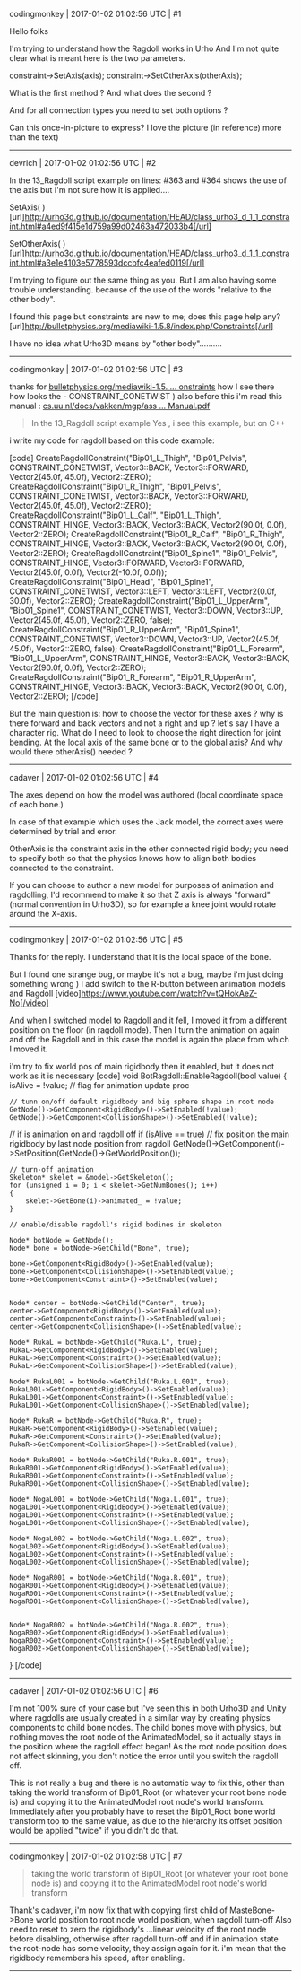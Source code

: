 codingmonkey | 2017-01-02 01:02:56 UTC | #1

Hello folks

I'm trying to understand how the Ragdoll works in Urho
And I'm not quite clear what is meant here is the two parameters.

constraint->SetAxis(axis);
constraint->SetOtherAxis(otherAxis);

What is the first method ?
And what does the second ?

And for all connection types you need to set both options ?

Can this once-in-picture to express?
I love the picture (in reference) more than the text)

-------------------------

devrich | 2017-01-02 01:02:56 UTC | #2

In the 13_Ragdoll script example on lines: #363 and #364 shows the use of the axis but I'm not sure how it is applied....

SetAxis( ) [url]http://urho3d.github.io/documentation/HEAD/class_urho3_d_1_1_constraint.html#a4ed9f415e1d759a99d02463a472033b4[/url]

SetOtherAxis( ) [url]http://urho3d.github.io/documentation/HEAD/class_urho3_d_1_1_constraint.html#a3e1e4103e5778593dccbfc4eafed0119[/url]

I'm trying to figure out the same thing as you.  But I am also having some trouble understanding. because of the use of the words "relative to the other body".

I found this page but constraints are new to me; does this page help any? [url]http://bulletphysics.org/mediawiki-1.5.8/index.php/Constraints[/url]

I have no idea what Urho3D means by "other body"..........

-------------------------

codingmonkey | 2017-01-02 01:02:56 UTC | #3

thanks for [bulletphysics.org/mediawiki-1.5. ... onstraints](http://bulletphysics.org/mediawiki-1.5.8/index.php/Constraints)
how I see there how looks the - CONSTRAINT_CONETWIST )
also before this i'm read this manual : [cs.uu.nl/docs/vakken/mgp/ass ... Manual.pdf](http://www.cs.uu.nl/docs/vakken/mgp/assignment/Bullet%20-%20User%20Manual.pdf) 

>In the 13_Ragdoll script example 
Yes , i see this example, but on C++

i write my code for ragdoll based on this code example:

[code]
        CreateRagdollConstraint("Bip01_L_Thigh", "Bip01_Pelvis", CONSTRAINT_CONETWIST, Vector3::BACK, Vector3::FORWARD,
            Vector2(45.0f, 45.0f), Vector2::ZERO);
        CreateRagdollConstraint("Bip01_R_Thigh", "Bip01_Pelvis", CONSTRAINT_CONETWIST, Vector3::BACK, Vector3::FORWARD,
            Vector2(45.0f, 45.0f), Vector2::ZERO);
        CreateRagdollConstraint("Bip01_L_Calf", "Bip01_L_Thigh", CONSTRAINT_HINGE, Vector3::BACK, Vector3::BACK,
            Vector2(90.0f, 0.0f), Vector2::ZERO);
        CreateRagdollConstraint("Bip01_R_Calf", "Bip01_R_Thigh", CONSTRAINT_HINGE, Vector3::BACK, Vector3::BACK,
            Vector2(90.0f, 0.0f), Vector2::ZERO);
        CreateRagdollConstraint("Bip01_Spine1", "Bip01_Pelvis", CONSTRAINT_HINGE, Vector3::FORWARD, Vector3::FORWARD,
            Vector2(45.0f, 0.0f), Vector2(-10.0f, 0.0f));
        CreateRagdollConstraint("Bip01_Head", "Bip01_Spine1", CONSTRAINT_CONETWIST, Vector3::LEFT, Vector3::LEFT,
            Vector2(0.0f, 30.0f), Vector2::ZERO);
        CreateRagdollConstraint("Bip01_L_UpperArm", "Bip01_Spine1", CONSTRAINT_CONETWIST, Vector3::DOWN, Vector3::UP,
            Vector2(45.0f, 45.0f), Vector2::ZERO, false);
        CreateRagdollConstraint("Bip01_R_UpperArm", "Bip01_Spine1", CONSTRAINT_CONETWIST, Vector3::DOWN, Vector3::UP,
            Vector2(45.0f, 45.0f), Vector2::ZERO, false);
        CreateRagdollConstraint("Bip01_L_Forearm", "Bip01_L_UpperArm", CONSTRAINT_HINGE, Vector3::BACK, Vector3::BACK,
            Vector2(90.0f, 0.0f), Vector2::ZERO);
        CreateRagdollConstraint("Bip01_R_Forearm", "Bip01_R_UpperArm", CONSTRAINT_HINGE, Vector3::BACK, Vector3::BACK,
            Vector2(90.0f, 0.0f), Vector2::ZERO);
[/code]

But the main question is: how to choose the vector for these axes ?
why is there forward and back vectors and not a right and up ?
let's say I have a character rig. 
What do I need to look to choose the right direction for joint bending. 
At the local axis of the same bone or to the global axis? 
And why would there otherAxis() needed ?

-------------------------

cadaver | 2017-01-02 01:02:56 UTC | #4

The axes depend on how the model was authored (local coordinate space of each bone.)

In case of that example which uses the Jack model, the correct axes were determined by trial and error.

OtherAxis is the constraint axis in the other connected rigid body; you need to specify both so that the physics knows how to align both bodies connected to the constraint.

If you can choose to author a new model for purposes of animation and ragdolling, I'd recommend to make it so that Z axis is always "forward" (normal convention in Urho3D), so for example a knee joint would rotate around the X-axis.

-------------------------

codingmonkey | 2017-01-02 01:02:56 UTC | #5

Thanks for the reply.
I understand that it is the local space of the bone.

But I found one strange bug, or maybe it's not a bug, maybe i'm just doing something wrong )
I add switch to the R-button between animation models and Ragdoll
[video]https://www.youtube.com/watch?v=tQHokAeZ-No[/video]

And when I switched model to Ragdoll and it fell, I moved it from a different position on the floor (in ragdoll mode). 
Then I turn the animation on again and off the Ragdoll and in this case the model is again the place from which I moved it.

i'm try to fix world pos of main rigidbody then it enabled, but it does not work as it is necessary
[code]
void BotRagdoll::EnableRagdoll(bool value)
{
	isAlive = !value; // flag for animation update proc

	// tunn on/off default rigidbody and big sphere shape in root node
	GetNode()->GetComponent<RigidBody>()->SetEnabled(!value);
	GetNode()->GetComponent<CollisionShape>()->SetEnabled(!value);

  // if is animation on and ragdoll off
  if (isAlive == true) // fix position the main rigidbody by last node position from ragdoll
    GetNode()->GetComponent<RigidBody>()->SetPosition(GetNode()->GetWorldPosition());
	
	// turn-off animation
	Skeleton* skelet = &model->GetSkeleton();
	for (unsigned i = 0; i < skelet->GetNumBones(); i++)
	{
		skelet->GetBone(i)->animated_ = !value;
	}

	// enable/disable ragdoll's rigid bodines in skeleton
	
	Node* botNode = GetNode();
	Node* bone = botNode->GetChild("Bone", true);
	
	bone->GetComponent<RigidBody>()->SetEnabled(value);
	bone->GetComponent<CollisionShape>()->SetEnabled(value);
	bone->GetComponent<Constraint>()->SetEnabled(value);


	Node* center = botNode->GetChild("Center", true);
	center->GetComponent<RigidBody>()->SetEnabled(value);
	center->GetComponent<Constraint>()->SetEnabled(value);
	center->GetComponent<CollisionShape>()->SetEnabled(value);
	
	Node* RukaL = botNode->GetChild("Ruka.L", true);
	RukaL->GetComponent<RigidBody>()->SetEnabled(value);
	RukaL->GetComponent<Constraint>()->SetEnabled(value);
	RukaL->GetComponent<CollisionShape>()->SetEnabled(value);
	
	Node* RukaL001 = botNode->GetChild("Ruka.L.001", true);
	RukaL001->GetComponent<RigidBody>()->SetEnabled(value);
	RukaL001->GetComponent<Constraint>()->SetEnabled(value);
	RukaL001->GetComponent<CollisionShape>()->SetEnabled(value);

	Node* RukaR = botNode->GetChild("Ruka.R", true);
	RukaR->GetComponent<RigidBody>()->SetEnabled(value);
	RukaR->GetComponent<Constraint>()->SetEnabled(value);
	RukaR->GetComponent<CollisionShape>()->SetEnabled(value);

	Node* RukaR001 = botNode->GetChild("Ruka.R.001", true);
	RukaR001->GetComponent<RigidBody>()->SetEnabled(value);
	RukaR001->GetComponent<Constraint>()->SetEnabled(value);
	RukaR001->GetComponent<CollisionShape>()->SetEnabled(value);

	Node* NogaL001 = botNode->GetChild("Noga.L.001", true);
	NogaL001->GetComponent<RigidBody>()->SetEnabled(value);
	NogaL001->GetComponent<Constraint>()->SetEnabled(value);
	NogaL001->GetComponent<CollisionShape>()->SetEnabled(value);

	Node* NogaL002 = botNode->GetChild("Noga.L.002", true);
	NogaL002->GetComponent<RigidBody>()->SetEnabled(value);
	NogaL002->GetComponent<Constraint>()->SetEnabled(value);
	NogaL002->GetComponent<CollisionShape>()->SetEnabled(value);

	Node* NogaR001 = botNode->GetChild("Noga.R.001", true);
	NogaR001->GetComponent<RigidBody>()->SetEnabled(value);
	NogaR001->GetComponent<Constraint>()->SetEnabled(value);
	NogaR001->GetComponent<CollisionShape>()->SetEnabled(value);


	Node* NogaR002 = botNode->GetChild("Noga.R.002", true);
	NogaR002->GetComponent<RigidBody>()->SetEnabled(value);
	NogaR002->GetComponent<Constraint>()->SetEnabled(value);
	NogaR002->GetComponent<CollisionShape>()->SetEnabled(value);
}
[/code]

-------------------------

cadaver | 2017-01-02 01:02:56 UTC | #6

I'm not 100% sure of your case but I've seen this in both Urho3D and Unity where ragdolls are usually created in a similar way by creating physics components to child bone nodes. The child bones move with physics, but nothing moves the root node of the AnimatedModel, so it actually stays in the position where the ragdoll effect began! As the root node position does not affect skinning, you don't notice the error until you switch the ragdoll off.

This is not really a bug and there is no automatic way to fix this, other than taking the world transform of Bip01_Root (or whatever your root bone node is) and copying it to the AnimatedModel root node's world transform. Immediately after you probably have to reset the Bip01_Root bone world transform too to the same value, as due to the hierarchy its offset position would be applied "twice" if you didn't do that.

-------------------------

codingmonkey | 2017-01-02 01:02:58 UTC | #7

>taking the world transform of Bip01_Root (or whatever your root bone node is) and copying it to the AnimatedModel root node's world transform

Thank's cadaver, i'm now fix that with copying first child of MasteBone->Bone world position to root node world position, when ragdoll turn-off
Also need to reset to zero the rigidbody's ...linear velocity of the root node before disabling, otherwise after ragdoll turn-off and if in animation state the root-node has some velocity, they assign again for it.
i'm mean that the rigidbody remembers his speed, after enabling.

-------------------------


